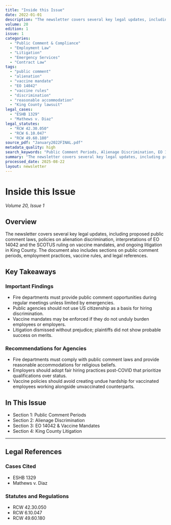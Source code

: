 ```yaml
---
title: "Inside this Issue"
date: 2022-01-01
description: "The newsletter covers several key legal updates, including proposed public comment laws, policies on alienation discrimination, interpretations of EO 14042 and the SCOTUS ruling on vaccine mandates, and ongoing litigation in King County. The document also includes sections on public comment periods, employment practices, vaccine rules, and legal references."
volume: 20
edition: 1
issue: 1
categories:
  - "Public Comment & Compliance"
  - "Employment Law"
  - "Litigation"
  - "Emergency Services"
  - "Contract Law"
tags:
  - "public comment"
  - "alienation"
  - "vaccine mandate"
  - "EO 14042"
  - "vaccine rules"
  - "discrimination"
  - "reasonable accommodation"
  - "King County lawsuit"
legal_cases:
  - "ESHB 1329"
  - "Mathews v. Diaz"
legal_statutes:
  - "RCW 42.30.050"
  - "RCW 6.10.047"
  - "RCW 49.60.180"
source_pdf: "January2022FINAL.pdf"
metadata_quality: high
search_keywords: "Public Comment Periods, Alienage Discrimination, EO 14042, Vaccine Mandates, SCOTUS Rulings, King County litigation, Public employment policies, Alienation discrimination, Fair pre-employment inquirie..."
summary: "The newsletter covers several key legal updates, including proposed public comment laws, policies on alienation discrimination, interpretations of EO 14042 and the SCOTUS ruling on vaccine mandates, and ongoing litigation in King County. The document also includes sections on public comment periods, employment practices, vaccine rules, and legal references."
processed_date: 2025-08-22
layout: newsletter
---
```


# Inside this Issue

*Volume 20, Issue 1*

## Overview

The newsletter covers several key legal updates, including proposed public comment laws, policies on alienation discrimination, interpretations of EO 14042 and the SCOTUS ruling on vaccine mandates, and ongoing litigation in King County. The document also includes sections on public comment periods, employment practices, vaccine rules, and legal references.

## Key Takeaways

### Important Findings

- Fire departments must provide public comment opportunities during regular meetings unless limited by emergencies.
- Public agencies should not use US citizenship as a basis for hiring discrimination.
- Vaccine mandates may be enforced if they do not unduly burden employees or employers.
- Litigation dismissed without prejudice; plaintiffs did not show probable success on merits.

### Recommendations for Agencies

- Fire departments must comply with public comment laws and provide reasonable accommodations for religious beliefs.
- Employers should adopt fair hiring practices post-COVID that prioritize qualifications over status.
- Vaccine policies should avoid creating undue hardship for vaccinated employees working alongside unvaccinated counterparts.

## In This Issue

- Section 1: Public Comment Periods
- Section 2: Alienage Discrimination
- Section 3: EO 14042 & Vaccine Mandates
- Section 4: King County Litigation

---

## Legal References

### Cases Cited

- ESHB 1329
- Mathews v. Diaz

### Statutes and Regulations

- RCW 42.30.050
- RCW 6.10.047
- RCW 49.60.180

